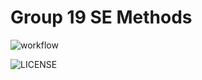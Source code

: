 # Group 19 SE Methods  


![workflow](https://github.com/oldspoon/SET8103-group19/actions/workflows/main.yml/badge.svg)

![LICENSE](https://img.shields.io/github/license/oldspoon/SET8103-group19)
